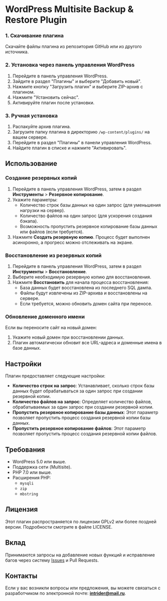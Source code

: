 # WordPress Multisite Backup & Restore Plugin
### 1. Скачивание плагина

Скачайте файлы плагина из репозитория GitHub или из другого источника.

### 2. Установка через панель управления WordPress

1. Перейдите в панель управления WordPress.
2. Зайдите в раздел "Плагины" и выберите "Добавить новый".
3. Нажмите кнопку "Загрузить плагин" и выберите ZIP-архив с плагином.
4. Нажмите "Установить сейчас".
5. Активируйте плагин после установки.

### 3. Ручная установка

1. Распакуйте архив плагина.
2. Загрузите папку плагина в директорию `/wp-content/plugins/` на вашем сервере.
3. Перейдите в раздел "Плагины" в панели управления WordPress.
4. Найдите плагин в списке и нажмите "Активировать".

## Использование

### Создание резервных копий

1. Перейдите в панель управления WordPress, затем в раздел **Инструменты** > **Резервное копирование**.
2. Укажите параметры:
   - Количество строк базы данных на один запрос (для уменьшения нагрузки на сервер).
   - Количество файлов на один запрос (для ускорения создания бэкапа).
   - Возможность пропустить резервное копирование базы данных или файлов (если требуется).
3. Нажмите **Создать резервную копию**. Процесс будет выполнен асинхронно, а прогресс можно отслеживать на экране.

### Восстановление из резервных копий

1. Перейдите в панель управления WordPress, затем в раздел **Инструменты** > **Восстановление**.
2. Выберите необходимую резервную копию для восстановления.
3. Нажмите **Восстановить** для начала процесса восстановления:
   - База данных будет восстановлена из последнего SQL дампа.
   - Файлы будут извлечены из ZIP-архива и восстановлены на сервере.
   - Если требуется, можно обновить домен сайта при переносе.

### Обновление доменного имени

Если вы переносите сайт на новый домен:
1. Укажите новый домен при восстановлении данных.
2. Плагин автоматически обновит все URL-адреса и доменные имена в базе данных.

## Настройки

Плагин предоставляет следующие настройки:

- **Количество строк на запрос**: Устанавливает, сколько строк базы данных будет обрабатываться за один запрос при создании резервной копии.
- **Количество файлов на запрос**: Определяет количество файлов, обрабатываемых за один запрос при создании резервной копии.
- **Пропустить резервное копирование базы данных**: Этот параметр позволяет пропустить процесс создания резервной копии базы данных.
- **Пропустить резервное копирование файлов**: Этот параметр позволяет пропустить процесс создания резервной копии файлов.

## Требования

- WordPress 5.0 или выше.
- Поддержка сети (Multisite).
- PHP 7.0 или выше.
- Расширения PHP:
  - `mysqli`
  - `zip`
  - `mbstring`

## Лицензия

Этот плагин распространяется по лицензии GPLv2 или более поздней версии. Подробности смотрите в файле LICENSE.

## Вклад

Принимаются запросы на добавление новых функций и исправление багов через систему [Issues](https://github.com/username/repository/issues) и Pull Requests.

## Контакты

Если у вас возникли вопросы или предложения, вы можете связаться с разработчиком по электронной почте: **intrider@mail.ru**.
